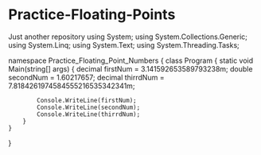 # Practice-Floating-Points
Just another repository
using System;
using System.Collections.Generic;
using System.Linq;
using System.Text;
using System.Threading.Tasks;

namespace Practice_Floating_Point_Numbers
{
    class Program
    {
        static void Main(string[] args)
        {
            decimal firstNum = 3.141592653589793238m;
            double secondNum = 1.60217657;
            decimal thirrdNum = 7.8184261974584555216535342341m;

            Console.WriteLine(firstNum);
            Console.WriteLine(secondNum);
            Console.WriteLine(thirrdNum);
        }
    }
}
